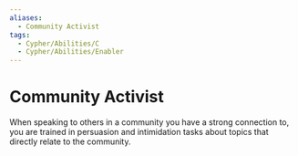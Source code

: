 ```yaml
---
aliases:
  - Community Activist
tags:
  - Cypher/Abilities/C
  - Cypher/Abilities/Enabler
---
```


# Community Activist

When speaking to others in a community you have a strong connection to, you are trained in persuasion and intimidation tasks about topics that directly relate to the community.
